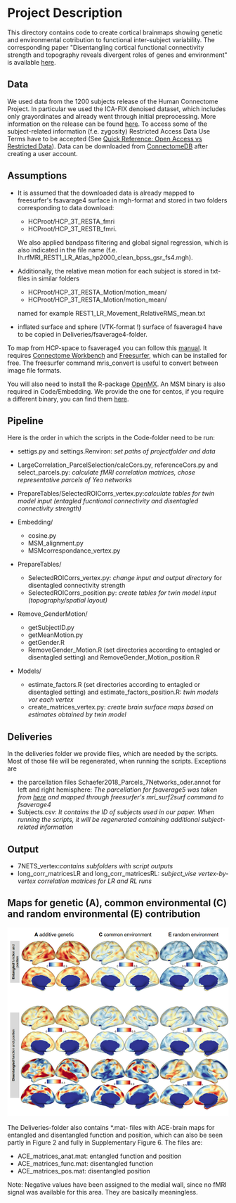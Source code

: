 # Project Description

This directory contains code to create cortical brainmaps showing genetic 
and environmental cotribution to functional inter-subject variability. 
The corresponding paper "Disentangling cortical functional connectivity 
strength and topography reveals divergent roles of genes and environment" 
is available [here](https://www.biorxiv.org/content/10.1101/2021.04.08.438586v1).

## Data
We used data from the 1200 subjects release of the Human Connectome Project. In
particular we used the ICA-FIX denoised dataset, which includes only 
grayordinates and already went through initial preprocessing. More information
on the release can be found [here](https://www.humanconnectome.org/study/hcp-young-adult/document/1200-subjects-data-release). 
To access some of the subject-related information (f.e. zygosity) Restricted 
Access Data Use Terms have to be accepted (See [Quick Reference: Open Access vs Restricted Data](https://www.humanconnectome.org/study/hcp-young-adult/document/quick-reference-open-access-vs-restricted-data)).
Data can be downloaded from [ConnectomeDB](https://db.humanconnectome.org/app/template/Login.vm) 
after creating a user account.

## Assumptions
- It is assumed that the downloaded data is already mapped to freesurfer's 
fsavarage4 surface in mgh-format and stored in two folders corresponding to 
data download:
   - HCProot/HCP_3T_RESTA_fmri
   - HCProot/HCP_3T_RESTB_fmri.
  
  We also applied bandpass filtering and global signal regression, which is also
indicated in the file name (f.e. lh.rfMRI_REST1_LR_Atlas_hp2000_clean_bpss_gsr_fs4.mgh).


- Additionally, the relative mean motion for each subject is stored in txt-files
in similar folders
   - HCProot/HCP_3T_RESTA_Motion/motion_mean/
   - HCProot/HCP_3T_RESTA_Motion/motion_mean/

  named for example REST1_LR_Movement_RelativeRMS_mean.txt


- inflated surface and sphere (VTK-format !) surface of fsaverage4 have to be copied
in Deliveries/fsaverage4-folder.
  
To map from HCP-space to fsaverage4 you can follow this [manual](https://wiki.humanconnectome.org/display/PublicData/HCP+Users+FAQ#HCPUsersFAQ-9.HowdoImapdatabetweenFreeSurferandHCP?). 
It requires [Connectome Workbench](https://humanconnectome.org/software/connectome-workbench) and [Freesurfer](https://surfer.nmr.mgh.harvard.edu/fswiki/DownloadAndInstall), which can be installed
for free. The freesurfer command mris_convert is useful to convert between 
image file formats.

You will also need to install the R-package [OpenMX](https://openmx.ssri.psu.edu/). An MSM binary is also required in Code/Embedding. 
We provide the one for centos, if you require a different binary, 
you can find them [here](https://www.doc.ic.ac.uk/~ecr05/MSM_HOCR_v2/).

## Pipeline
Here is the order in which the scripts in the Code-folder need to be run:
- settigs.py and settings.Renviron: _set paths of projectfolder and data_
  

- LargeCorrelation_ParcelSelection/calcCors.py, referenceCors.py and select_parcels.py:
  _calculate fMRI correlation matrices, chose representative parcels of Yeo networks_


- PrepareTables/SelectedROICorrs_vertex.py:_calculate tables for twin model input (entagled fucntional connectivity and disentagled connectivity strength)_


- Embedding/
  - cosine.py
  - MSM_alignment.py
  - MSMcorrespondance_vertex.py
  

- PrepareTables/
  - SelectedROICorrs_vertex.py: _change input and output directory_ 
    for disentagled connectivity strength
  - SelectedROICorrs_position.py: _create tables for twin model input (topography/spatial layout)_  
  
- Remove_GenderMotion/
  - getSubjectID.py
  - getMeanMotion.py
  - getGender.R
  - RemoveGender_Motion.R (set directories according to entagled or disentagled setting) and RemoveGender_Motion_position.R

- Models/
  - estimate_factors.R (set directories according to entagled or disentagled setting) and estimate_factors_position.R: _twin models vor each vertex_
  - create_matrices_vertex.py: _create brain surface maps based on estimates obtained by twin model_
  
## Deliveries
In the deliveries folder we provide files, which are needed by the scripts.
Most of those file will be regenerated, when running the scripts.
Exceptions are
- the parcellation files Schaefer2018_Parcels_7Networks_oder.annot 
  for left and right hemisphere: _The parcellation for fsaverage5 was
  taken from [here](https://github.com/ThomasYeoLab/CBIG/tree/master/stable_projects/brain_parcellation/Schaefer2018_LocalGlobal/Parcellations/FreeSurfer5.3) and mapped through freesurfer's mri_surf2surf command to fsaverage4_
- Subjects.csv: _It contains the ID of subjects used in our paper. When running the scripts, it will be regenerated containing additional subject-related information_


## Output
- 7NETS_vertex:_contains subfolders with script outputs_
- long_corr_matricesLR and long_corr_matricesRL: _subject_vise vertex-by-vertex correlation matrices for LR and RL runs_

## Maps for genetic (A), common environmental (C) and random environmental (E) contribution
![](ACE_all.png)

The Deliveries-folder also contains *.mat- files with ACE-brain maps for entangled and disentangled function and position, which can also be seen partly in Figure 2 and fully in Supplementary Figure 6.
The files are:
- ACE_matrices_anat.mat: entangled function and position
- ACE_matrices_func.mat: disentangled function
- ACE_matrices_pos.mat: disentangled position

Note: Negative values have been assigned to the medial wall, since no fMRI signal was available for this area. They are basically meaningless.

